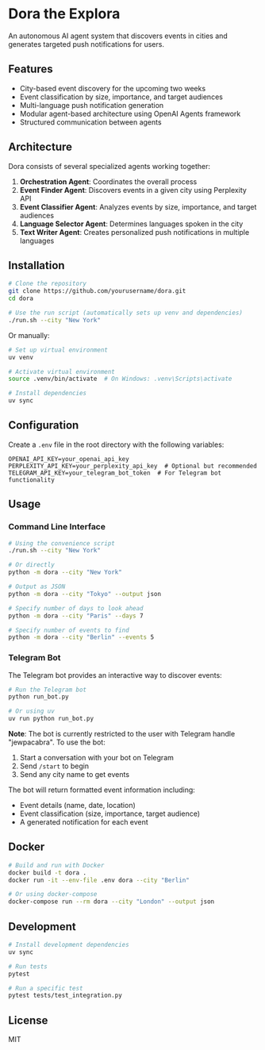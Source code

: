 # Dora the Explora

An autonomous AI agent system that discovers events in cities and generates targeted push notifications for users.

## Features

- City-based event discovery for the upcoming two weeks
- Event classification by size, importance, and target audiences
- Multi-language push notification generation
- Modular agent-based architecture using OpenAI Agents framework
- Structured communication between agents

## Architecture

Dora consists of several specialized agents working together:

1. **Orchestration Agent**: Coordinates the overall process
2. **Event Finder Agent**: Discovers events in a given city using Perplexity API
3. **Event Classifier Agent**: Analyzes events by size, importance, and target audiences
4. **Language Selector Agent**: Determines languages spoken in the city
5. **Text Writer Agent**: Creates personalized push notifications in multiple languages

## Installation

```bash
# Clone the repository
git clone https://github.com/yourusername/dora.git
cd dora

# Use the run script (automatically sets up venv and dependencies)
./run.sh --city "New York"
```

Or manually:

```bash
# Set up virtual environment
uv venv

# Activate virtual environment
source .venv/bin/activate  # On Windows: .venv\Scripts\activate

# Install dependencies
uv sync
```

## Configuration

Create a `.env` file in the root directory with the following variables:

```
OPENAI_API_KEY=your_openai_api_key
PERPLEXITY_API_KEY=your_perplexity_api_key  # Optional but recommended
TELEGRAM_API_KEY=your_telegram_bot_token  # For Telegram bot functionality
```

## Usage

### Command Line Interface

```bash
# Using the convenience script
./run.sh --city "New York"

# Or directly
python -m dora --city "New York"

# Output as JSON
python -m dora --city "Tokyo" --output json

# Specify number of days to look ahead
python -m dora --city "Paris" --days 7

# Specify number of events to find
python -m dora --city "Berlin" --events 5
```

### Telegram Bot

The Telegram bot provides an interactive way to discover events:

```bash
# Run the Telegram bot
python run_bot.py

# Or using uv
uv run python run_bot.py
```

**Note**: The bot is currently restricted to the user with Telegram handle "jewpacabra". To use the bot:
1. Start a conversation with your bot on Telegram
2. Send `/start` to begin
3. Send any city name to get events

The bot will return formatted event information including:
- Event details (name, date, location)
- Event classification (size, importance, target audience)
- A generated notification for each event

## Docker

```bash
# Build and run with Docker
docker build -t dora .
docker run -it --env-file .env dora --city "Berlin"

# Or using docker-compose
docker-compose run --rm dora --city "London" --output json
```

## Development

```bash
# Install development dependencies
uv sync

# Run tests
pytest

# Run a specific test
pytest tests/test_integration.py
```

## License

MIT